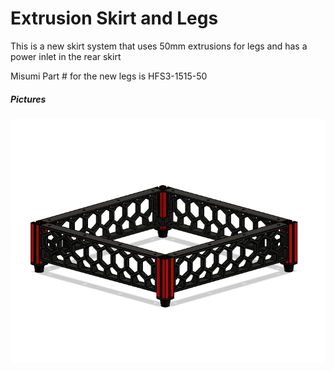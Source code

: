 # Extrusion Skirt and Legs

This is a new skirt system that uses 50mm extrusions for legs and has a power inlet in the rear skirt


Misumi Part # for the new legs is HFS3-1515-50
 
##### Pictures
![Image 1](Images/1.png)

